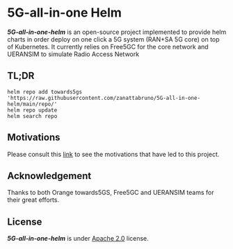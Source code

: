 # 5G-all-in-one Helm

***5G-all-in-one-helm*** is an open-source project implemented to provide helm charts in order deploy on one click a 5G system (RAN+SA 5G core) on top of Kubernetes.  It currently relies on Free5GC  for the core  network and UERANSIM  to simulate Radio Access Network  

## TL;DR
```console
helm repo add towards5gs 'https://raw.githubusercontent.com/zanattabruno/5G-all-in-one-helm/main/repo/'
helm repo update
helm search repo
```

## Motivations
Please consult this [link](/motivations.md) to see the motivations that have led to this project.

## Acknowledgement
Thanks to both Orange towards5GS, Free5GC and UERANSIM teams for their great efforts.

## License
***5G-all-in-one-helm*** is under [Apache 2.0](./LICENSE) license.



